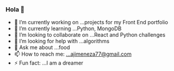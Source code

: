 ### Hola 👋


- 🔭 I’m currently working on ...projects for my Front End portfolio
- 🌱 I’m currently learning ...Python, MongoDB
- 👯 I’m looking to collaborate on ...React and Python challenges
- 🤔 I’m looking for help with ...algorithms 
- 💬 Ask me about ...food
- 📫 How to reach me: ...ajimeneza77@gmail.com
- ⚡ Fun fact: ...I am a dreamer

